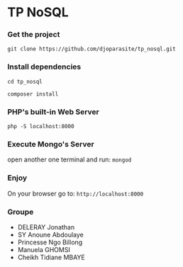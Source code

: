 # TP NoSQL

### Get the project

```git clone https://github.com/djoparasite/tp_nosql.git```

### Install dependencies

```cd tp_nosql```


```composer install```

### PHP's built-in Web Server

```php -S localhost:8000```


### Execute Mongo's Server

open another one terminal and run: ```mongod```

### Enjoy

On your browser go to: ```http://localhost:8000```

### Groupe

* DELERAY Jonathan
* SY Anoune Abdoulaye
* Princesse Ngo Billong
* Manuela GHOMSI
* Cheikh Tidiane MBAYE